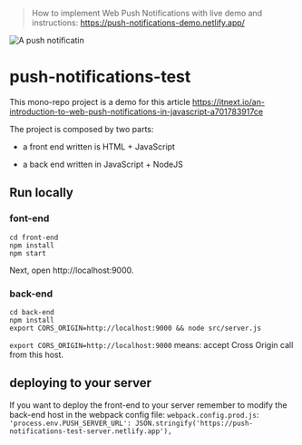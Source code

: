 > How to implement Web Push Notifications with live demo and instructions: https://push-notifications-demo.netlify.app/

![A push notificatin][pushNotificaiton]

[pushNotificaiton]: https://github.com/vctrtvfrrr/push-notification/raw/master/push-notification.jpg "Push notification"

# push-notifications-test

This mono-repo project is a demo for this article https://itnext.io/an-introduction-to-web-push-notifications-in-javascript-a701783917ce

The project is composed by two parts: 

* a front end written is HTML + JavaScript 

* a back end written in JavaScript + NodeJS

## Run locally

### font-end

```
cd front-end 
npm install 
npm start
```
Next, open http://localhost:9000. 

### back-end

```
cd back-end
npm install
export CORS_ORIGIN=http://localhost:9000 && node src/server.js
```

`export CORS_ORIGIN=http://localhost:9000` means: accept Cross Origin call from this host. 

## deploying to your server

If you want to deploy the front-end to your server remember to modify the back-end host in the webpack config file: `webpack.config.prod.js`: `'process.env.PUSH_SERVER_URL': JSON.stringify('https://push-notifications-test-server.netlify.app'),`
